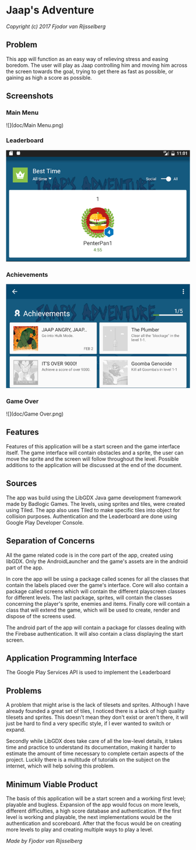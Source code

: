 # **Jaap's Adventure**

*Copyright (c) 2017 Fjodor van Rijsselberg*

## Problem

This app will function as an easy way of relieving stress and easing boredom.
The user will play as Jaap controlling him and moving him across the screen towards the goal,
trying to get there as fast as possible, or gaining as high a score as possible.

## Screenshots

### Main Menu

![](doc/Main Menu.png)

### Leaderboard

![](doc/Leaderboard.png)

### Achievements

![](doc/Achievements.png)

### Game Over

![](doc/Game Over.png)

## Features

Features of this application will be a start screen and the game interface itself.
The game interface will contain obstacles and a sprite, the user can move the sprite and the screen will follow throughout the level.
Possible additions to the application will be discussed at the end of the document.

## Sources

The app was build using the LibGDX Java game development framework made by Badlogic Games.
The levels, using sprites and tiles, were created using Tiled.
The app also uses Tiled to make specific tiles into object for collision purposes.
Authentication and the Leaderboard are done using Google Play Developer Console.

## Separation of Concerns

All the game related code is in the core part of the app, created using libGDX.
Only the AndroidLauncher and the game's assets are in the android part of the app.

In core the app will be using a package called scenes for all the classes that contain the labels placed over the game's interface.
Core will also contain a package called screens which will contain the different playscreen classes for different levels.
The last package, sprites, will contain the classes concerning the player's sprite, enemies and items.
Finally core will contain a class that will extend the game, which will be used to create, render and dispose of the screens used.

The android part of the app will contain a package for classes dealing with the Firebase authentication.
It will also contain a class displaying the start screen.

## Application Programming Interface

The Google Play Services API is used to implement the Leaderboard
## Problems

A problem that might arise is the lack of tilesets and sprites.
Although I have already founded a great set of tiles, I noticed there is a lack of high quality tilesets and sprites.
This doesn't mean they don't exist or aren't there, it will just be hard to find a very specific style, if I ever wanted to switch or expand.

Secondly while LibGDX does take care of all the low-level details, it takes time and practice to understand its documentation, making it harder to estimate the amount of time necessary to complete certain aspects of the project. Luckily there is a multitude of tutorials on the subject on the internet, which will help solving this problem.

## Minimum Viable Product

The basis of this application will be a start screen and a working first level; playable and bugless.
Expansion of the app would focus on more levels, different difficulties, a high score database and authentication.
If the first level is working and playable, the next implementations would be the authentication and scoreboard.
After that the focus would be on creating more levels to play and creating multiple ways to play a level.

*Made by Fjodor van Rijsselberg*
